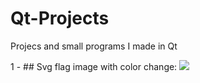 # Qt-Projects
Projecs and small programs I made in Qt

1 - ## Svg flag image with color change:
![](https://media.giphy.com/media/3ifGSZcViGpPXrh1Bx/giphy.gif)
